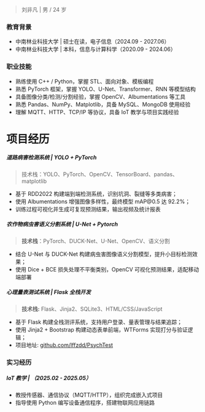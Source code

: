 > 刘非凡 | 男 / 24 岁
### **教育背景**  
- 中南林业科技大学 | 硕士在读，电子信息（2024.09 - 2027.06）  
- 中南林业科技大学 | 本科，信息与计算科学（2020.09 - 2024.06）
### **职业技能**  
- 熟练使用 C++ / Python，掌握 STL、面向对象、模板编程  
- 熟悉 PyTorch 框架，掌握 YOLO、U-Net、Transformer、RNN 等模型结构  
- 具备图像分类/检测/分割经验，掌握 OpenCV、Albumentations 等工具  
- 熟悉 Pandas、NumPy、Matplotlib，具备 MySQL、MongoDB 使用经验  
- 理解 MQTT、HTTP、TCP/IP 等协议，具备 IoT 教学与项目实践经验  
# **项目经历**  
##### **道路病害检测系统 | YOLO + PyTorch**  
> 技术栈：YOLO、PyTorch、OpenCV、TensorBoard、pandas、matplotlib
- 基于 RDD2022 构建端到端检测系统，识别坑洞、裂缝等多类病害；  
- 使用 Albumentations 增强图像多样性，最终模型 mAP\@0.5 达 92.2%；  
- 训练过程可视化并生成可复现预测结果，输出视频及统计报表  
##### **农作物病虫害语义分割系统 | U-Net + Pytorch**
> **技术栈**：PyTorch、DUCK-Net、U-Net、OpenCV、语义分割
- 结合 U-Net 与 DUCK-Net 构建病虫害图像语义分割模型，提升小目标检测效果；  
- 使用 Dice + BCE 损失处理不平衡类别，OpenCV 可视化预测结果，适配移动端部署
##### **心理量表测试系统 | Flask 全栈开发**  
> **技术栈:** Flask、Jinja2、SQLite3、HTML/CSS/JavaScript
- 基于 Flask 构建全栈测评系统，支持用户登录、量表管理与结果追踪；  
- 使用 Jinja2 + Bootstrap 构建动态表单前端，WTForms 实现打分与验证逻辑；  
- 项目地址: [github.com/lffzdd/PsychTest](https://github.com/lffzdd/PsychTest)
### **实习经历**  
##### **IoT 教学 | （2025.02 - 2025.05）**  
- 教授传感器、通信协议（MQTT/HTTP），组织完成嵌入式项目  
- 指导使用 Python 编写设备通信程序，搭建物联网应用链路  